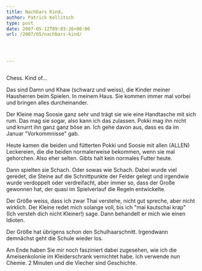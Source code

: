```yaml
---
title: Nachbars Kind…
author: Patrick Kollitsch
type: post
date: 2007-05-12T09:03:26+00:00
url: /2007/05/nachbars-kind/




---
```

<div class="flickr">
  <a href="http://www.flickr.com/photos/schreibblogade/494668315/"><img src="//farm1.static.flickr.com/189/494668315_cbe7907757.jpg" class="flickr-photo" alt="" /></a></p> 
  
  <p>
    Chess. Kind of...
  </p>
</div>

Das sind Damn und Khaw (schwarz und weiss), die Kinder meiner Hausherren beim Spielen. In meinem Haus. Sie kommen immer mal vorbei und bringen alles durcheinander. 

Der Kleine mag Soosie ganz sehr und trägt sie wie eine Handtasche mit sich rum. Das mag sie sogar, also kann ich das zulassen. Pokki mag ihn nicht und knurrt ihn ganz ganz böse an. Ich gehe davon aus, dass es da im Januar "Vorkommnisse" gab. 

Heute kamen die beiden und fütterten Pokki und Soosie mit allen (<span class="caps">ALLEN</span>) Leckereien, die die beiden normalerweise bekommen, wenn sie mal gehorchen. Also eher selten. Gibts halt kein normales Futter heute. 

Dann spielten sie Schach. Oder sowas wie Schach. Dabei wurde viel geredet, die Steine auf die Schnittpunkte der Felder gelegt und irgendwie wurde verdoppelt oder verdreifacht, aber immer so, dass der Große gewonnen hat, der quasi im Spielverlauf die Regeln entwickelte.

Der Größe weiss, dass ich zwar Thai verstehe, nicht gut spreche, aber nicht wirklich. Der Kleine redet mich solange voll, bis ich "mai kautschai krap" (Ich versteh dich nicht Kleiner!) sage. Dann behandelt er mich wie einen Idioten. 

Der Größe hat übrigens schon den Schulhaarschnitt. Irgendwann demnächst geht die Schule wieder los.

Am Ende haben Sie mir noch fasziniert dabei zugesehen, wie ich die Ameisenkolonie im Kleiderschrank vernichtet habe. Ich verwende nun Chemie. 2 Minuten und die Viecher sind Geschichte.
